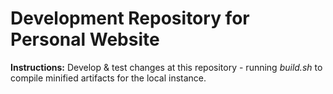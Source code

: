 # Development Repository for Personal Website
**Instructions:** Develop & test changes at this repository - running _build.sh_ to compile minified artifacts for the local instance.
